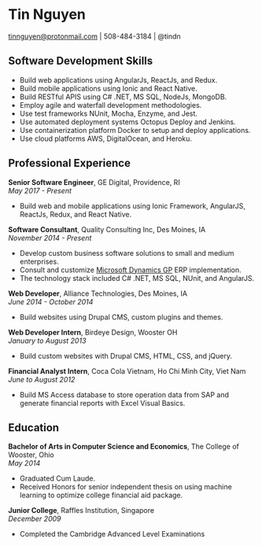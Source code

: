 # Tin Nguyen

tinnguyen@protonmail.com | 508-484-3184 | @tindn

## Software Development Skills

* Build web applications using AngularJs, ReactJs, and Redux.
* Build mobile applications using Ionic and React Native.
* Build RESTful APIS using C# .NET, MS SQL, NodeJs, MongoDB.
* Employ agile and waterfall development methodologies.
* Use test frameworks NUnit, Mocha, Enzyme, and Jest.
* Use automated deployment systems Octopus Deploy and Jenkins.
* Use containerization platform Docker to setup and deploy applications.
* Use cloud platforms AWS, DigitalOcean, and Heroku.

## Professional Experience

**Senior Software Engineer**, GE Digital, Providence, RI  
*May 2017 - Present*

* Build web and mobile applications using Ionic Framework, AngularJS, ReactJs, Redux, and React Native.

**Software Consultant**, Quality Consulting Inc, Des Moines, IA  
*November 2014 - Present*

* Develop custom business software solutions to small and medium enterprises.
* Consult and customize [Microsoft Dynamics GP](https://www.microsoft.com/en-us/dynamics365/gp-overview) ERP implementation.
* The technology stack included C# .NET, MS SQL, NUnit, and AngularJS.

**Web Developer**, Alliance Technologies, Des Moines, IA  
*June 2014 - October 2014*

* Build websites using Drupal CMS, custom plugins and themes.

**Web Developer Intern**, Birdeye Design, Wooster OH  
*January to August 2013*

* Build custom websites with Drupal CMS, HTML, CSS, and jQuery.

**Financial Analyst Intern**, Coca Cola Vietnam, Ho Chi Minh City, Viet Nam  
*June to August 2012*

* Build MS Access database to store operation data from SAP and generate financial reports with Excel Visual Basics.

## Education

**Bachelor of Arts in Computer Science and Economics**, The College of Wooster, Ohio  
*May 2014*

* Graduated Cum Laude.
* Received Honors for senior independent thesis on using machine learning to optimize college financial aid package.

**Junior College**, Raffles Institution, Singapore  
*December 2009*

* Completed the Cambridge Advanced Level Examinations

